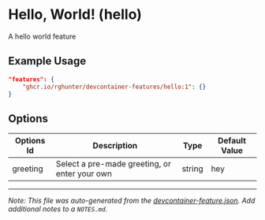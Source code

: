 
# Hello, World! (hello)

A hello world feature

## Example Usage

```json
"features": {
    "ghcr.io/rghunter/devcontainer-features/hello:1": {}
}
```

## Options

| Options Id | Description | Type | Default Value |
|-----|-----|-----|-----|
| greeting | Select a pre-made greeting, or enter your own | string | hey |



---

_Note: This file was auto-generated from the [devcontainer-feature.json](https://github.com/rghunter/devcontainer-features/blob/main/src/hello/devcontainer-feature.json).  Add additional notes to a `NOTES.md`._
